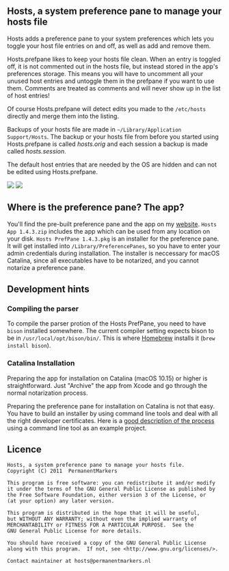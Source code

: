## Hosts, a system preference pane to manage your hosts file

Hosts adds a preference pane to your system preferences which lets you toggle your
host file entries on and off, as well as add and remove them.

Hosts.prefpane likes to keep your hosts file clean. When an entry is toggled off,
it is not commented out in the hosts file, but instead stored in the app's
preferences storage. This means you will have to uncomment all your unused host
entries and untoggle them in the prefpane if you want to use them. Comments are
treated as comments and will never show up in the list of host entries!

Of course Hosts.prefpane will detect edits you made to the ``/etc/hosts`` directly and
merge them into the listing.

Backups of your hosts file are made in ``~/Library/Application Support/Hosts``.
The backup or your hosts file from before you started using Hosts.prefpane is
called *hosts.orig* and each session a backup is made called *hosts.session*.

The default host entries that are needed by the OS are hidden and can not be
edited using Hosts.prefpane.

![](https://github.com/specialunderwear/Hosts.prefpane/raw/master/screenshots/locked.png)
![](https://github.com/specialunderwear/Hosts.prefpane/raw/master/screenshots/edit.png)

## Where is the preference pane? The app?
You'll find the pre-built preference pane and the app on my [website](https://www.dirk-froehling.de/downloads/downloads.html). ``Hosts App 1.4.3.zip`` includes the app which can be used from any location on your disk. ``Hosts PrefPane 1.4.3.pkg`` is an installer for the preference pane. It will get installed into ``/Library/PreferencePanes``, so you have to enter your admin credentials during installation. The installer is neccessary for macOS Catalina, since all executables have to be notarized, and you cannot notarize a preference pane.

## Development hints
###  Compiling the parser
To compile the parser protion of the Hosts PrefPane, you need to have ``bison`` installed somewhere. The current compiler setting expects bison to be in ``/usr/local/opt/bison/bin/``. This is where [Homebrew](https://brew.sh/) installs it (``brew install bison``).

### Catalina Installation
Preparing the app for installation on Catalina (macOS 10.15) or higher is straightforward. Just "Archive" the app from Xcode and go through the normal notarization process.

Preparing the preference pane for installation on Catalina is not that easy. You have to build an installer by using command line tools and deal with all the right developer certificates. Here is a [good description of the process](https://scriptingosx.com/2019/09/notarize-a-command-line-tool/) using a command line tool as an example project.

## Licence

    Hosts, a system preference pane to manage your hosts file.
    Copyright (C) 2011  PermanentMarkers

    This program is free software: you can redistribute it and/or modify
    it under the terms of the GNU General Public License as published by
    the Free Software Foundation, either version 3 of the License, or
    (at your option) any later version.

    This program is distributed in the hope that it will be useful,
    but WITHOUT ANY WARRANTY; without even the implied warranty of
    MERCHANTABILITY or FITNESS FOR A PARTICULAR PURPOSE.  See the
    GNU General Public License for more details.

    You should have received a copy of the GNU General Public License
    along with this program.  If not, see <http://www.gnu.org/licenses/>.

    Contact maintainer at hosts@permanentmarkers.nl
    
